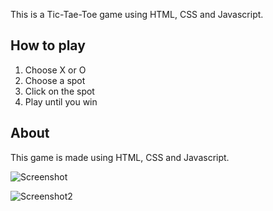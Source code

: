 This is a Tic-Tae-Toe game using HTML, CSS and Javascript.

## How to play

1. Choose X or O
2. Choose a spot
3. Click on the spot
4. Play until you win

## About

This game is made using HTML, CSS and Javascript.

![Screenshot](https://github.com/user-attachments/assets/f9f237c6-5ced-4d8a-a8b0-90bb315484b5)

![Screenshot2](https://github.com/user-attachments/assets/2e9182bc-9f0a-45bc-95de-47e202cf94b1)

